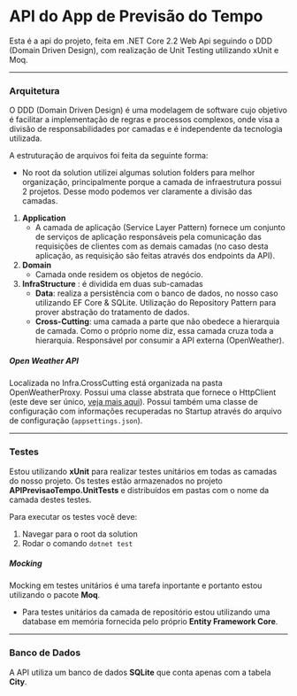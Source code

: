 # API do App de Previsão do Tempo 

Esta é a api do projeto, feita em .NET Core 2.2 Web Api seguindo o DDD (Domain Driven Design), com realização de Unit Testing utilizando xUnit e Moq.

---

### Arquitetura

O DDD (Domain Driven Design) é uma modelagem de software cujo objetivo é facilitar a implementação de regras e processos complexos, onde visa a divisão de responsabilidades por camadas e é independente da tecnologia utilizada.

A estruturação de arquivos foi feita da seguinte forma:
 - No root da solution utilizei algumas solution folders para melhor organização, principalmente porque a camada de infraestrutura possui 2 projetos. Desse modo podemos ver claramente a divisão das camadas. 
 1. **Application**
    - A camada de aplicação (Service Layer Pattern) fornece um conjunto de serviços de aplicação responsáveis pela comunicação das requisições de clientes com as demais camadas (no caso desta aplicação, as requisição são feitas através dos endpoints da API).
 2. **Domain**
    - Camada onde residem os objetos de negócio.
 3. **InfraStructure** : é dividida em duas sub-camadas
    - **Data**: realiza a persistência com o banco de dados, no nosso caso utilizando EF Core & SQLite. Utilização do Repository Pattern para prover abstração do tratamento de dados.
    - **Cross-Cutting**: uma camada a parte que não obedece a hierarquia de camada. Como o próprio nome diz, essa camada cruza toda a hierarquia. Responsável por consumir a API externa (OpenWeather).
    
##### Open Weather API 

Localizada no Infra.CrossCutting está organizada na pasta OpenWeatherProxy. Possui uma classe abstrata que fornece o HttpClient (este deve ser único, [veja mais aqui](https://docs.microsoft.com/pt-br/dotnet/api/system.net.http.httpclient?view=netframework-4.8)). Possui também uma classe de configuração com informações recuperadas no Startup através do arquivo de configuração (`appsettings.json`). 

---

### Testes

Estou utilizando **xUnit** para realizar testes unitários em todas as camadas do nosso projeto. Os testes estão armazenados no projeto **APIPrevisaoTempo.UnitTests** e distribuídos em pastas com o nome da camada destes testes.

Para  executar os testes você deve:
1. Navegar para o root da solution
2. Rodar o comando `dotnet test`


##### Mocking

Mocking em testes unitários é uma tarefa inportante e portanto estou utilizando o pacote **Moq**.

* Para testes unitários da camada de repositório estou utilizando uma database em memória fornecida pelo próprio **Entity Framework Core**.

---

### Banco de Dados

A API utiliza um banco de dados **SQLite** que conta apenas com a tabela **City**.
